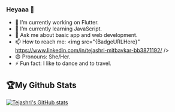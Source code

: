 ### Heyaaa 👋

<!-- 
**tejashri-110/tejashri-110** is a ✨ _special_ ✨ repository because its `README.md` (this file) appears on your GitHub profile.

Here are some ideas to get you started: -->

- 🔭 I’m currently working on Flutter.
- 🌱 I’m currently learning JavaScript.
- 💬 Ask me about basic app and web development.
- 📫 How to reach me: <img src="{BadgeURLHere}" https://www.linkedin.com/in/tejashri-mitbavkar-bb3871192/ />
- 😄 Pronouns: She/Her.
- ⚡ Fun fact: I like to dance and to travel.

## 🏆My Github Stats
[![Tejashri's GitHub stats](https://github-readme-stats.vercel.app/api?username=tejashri-110&show_icons=true&theme=highcontrast)](https://github.com/tejashri-110/github-readme-stats)



